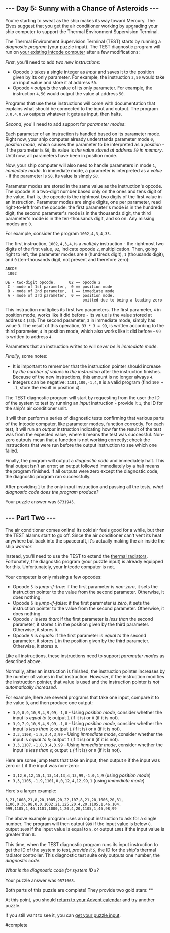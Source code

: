 \--- Day 5: Sunny with a Chance of Asteroids ---
----------

You're starting to sweat as the ship makes its way toward Mercury. The Elves suggest that you get the air conditioner working by upgrading your ship computer to support the Thermal Environment Supervision Terminal.

The Thermal Environment Supervision Terminal (TEST) starts by running a *diagnostic program* (your puzzle input). The TEST diagnostic program will run on [your existing Intcode computer](2) after a few modifications:

*First*, you'll need to add *two new instructions*:

* Opcode `3` takes a single integer as *input* and saves it to the position given by its only parameter. For example, the instruction `3,50` would take an input value and store it at address `50`.
* Opcode `4` *outputs* the value of its only parameter. For example, the instruction `4,50` would output the value at address `50`.

Programs that use these instructions will come with documentation that explains what should be connected to the input and output. The program `3,0,4,0,99` outputs whatever it gets as input, then halts.

*Second*, you'll need to add support for *parameter modes*:

Each parameter of an instruction is handled based on its parameter mode. Right now, your ship computer already understands parameter mode `0`, *position mode*, which causes the parameter to be interpreted as a *position* - if the parameter is `50`, its value is *the value stored at address `50` in memory*. Until now, all parameters have been in position mode.

Now, your ship computer will also need to handle parameters in mode `1`, *immediate mode*. In immediate mode, a parameter is interpreted as a *value* - if the parameter is `50`, its value is simply *`50`*.

Parameter modes are stored in the same value as the instruction's opcode. The opcode is a two-digit number based only on the ones and tens digit of the value, that is, the opcode is the rightmost two digits of the first value in an instruction. Parameter modes are single digits, one per parameter, read right-to-left from the opcode: the first parameter's mode is in the hundreds digit, the second parameter's mode is in the thousands digit, the third parameter's mode is in the ten-thousands digit, and so on. Any missing modes are `0`.

For example, consider the program `1002,4,3,4,33`.

The first instruction, `1002,4,3,4`, is a *multiply* instruction - the rightmost two digits of the first value, `02`, indicate opcode `2`, multiplication. Then, going right to left, the parameter modes are `0` (hundreds digit), `1` (thousands digit), and `0` (ten-thousands digit, not present and therefore zero):

```
ABCDE
 1002

DE - two-digit opcode,      02 == opcode 2
 C - mode of 1st parameter,  0 == position mode
 B - mode of 2nd parameter,  1 == immediate mode
 A - mode of 3rd parameter,  0 == position mode,
                                  omitted due to being a leading zero

```

This instruction multiplies its first two parameters. The first parameter, `4` in position mode, works like it did before - its value is the value stored at address `4` (`33`). The second parameter, `3` in immediate mode, simply has value `3`. The result of this operation, `33 * 3 = 99`, is written according to the third parameter, `4` in position mode, which also works like it did before - `99` is written to address `4`.

Parameters that an instruction writes to will *never be in immediate mode*.

*Finally*, some notes:

* It is important to remember that the instruction pointer should increase by *the number of values in the instruction* after the instruction finishes. Because of the new instructions, this amount is no longer always `4`.
* Integers can be negative: `1101,100,-1,4,0` is a valid program (find `100 + -1`, store the result in position `4`).

The TEST diagnostic program will start by requesting from the user the ID of the system to test by running an *input* instruction - provide it `1`, the ID for the ship's air conditioner unit.

It will then perform a series of diagnostic tests confirming that various parts of the Intcode computer, like parameter modes, function correctly. For each test, it will run an *output* instruction indicating how far the result of the test was from the expected value, where `0` means the test was successful. Non-zero outputs mean that a function is not working correctly; check the instructions that were run before the output instruction to see which one failed.

Finally, the program will output a *diagnostic code* and immediately halt. This final output isn't an error; an output followed immediately by a halt means the program finished. If all outputs were zero except the diagnostic code, the diagnostic program ran successfully.

After providing `1` to the only input instruction and passing all the tests, *what diagnostic code does the program produce?*

Your puzzle answer was `6731945`.

\--- Part Two ---
----------

The air conditioner comes online! Its cold air feels good for a while, but then the TEST alarms start to go off. Since the air conditioner can't vent its heat anywhere but back into the spacecraft, it's actually making the air inside the ship *warmer*.

Instead, you'll need to use the TEST to extend the [thermal radiators](https://en.wikipedia.org/wiki/Spacecraft_thermal_control). Fortunately, the diagnostic program (your puzzle input) is already equipped for this. Unfortunately, your Intcode computer is not.

Your computer is only missing a few opcodes:

* Opcode `5` is *jump-if-true*: if the first parameter is *non-zero*, it sets the instruction pointer to the value from the second parameter. Otherwise, it does nothing.
* Opcode `6` is *jump-if-false*: if the first parameter *is zero*, it sets the instruction pointer to the value from the second parameter. Otherwise, it does nothing.
* Opcode `7` is *less than*: if the first parameter is *less than* the second parameter, it stores `1` in the position given by the third parameter. Otherwise, it stores `0`.
* Opcode `8` is *equals*: if the first parameter is *equal to* the second parameter, it stores `1` in the position given by the third parameter. Otherwise, it stores `0`.

Like all instructions, these instructions need to support *parameter modes* as described above.

Normally, after an instruction is finished, the instruction pointer increases by the number of values in that instruction. *However*, if the instruction modifies the instruction pointer, that value is used and the instruction pointer is *not automatically increased*.

For example, here are several programs that take one input, compare it to the value `8`, and then produce one output:

* `3,9,8,9,10,9,4,9,99,-1,8` - Using *position mode*, consider whether the input is *equal to* `8`; output `1` (if it is) or `0` (if it is not).
* `3,9,7,9,10,9,4,9,99,-1,8` - Using *position mode*, consider whether the input is *less than* `8`; output `1` (if it is) or `0` (if it is not).
* `3,3,1108,-1,8,3,4,3,99` - Using *immediate mode*, consider whether the input is *equal to* `8`; output `1` (if it is) or `0` (if it is not).
* `3,3,1107,-1,8,3,4,3,99` - Using *immediate mode*, consider whether the input is *less than* `8`; output `1` (if it is) or `0` (if it is not).

Here are some jump tests that take an input, then output `0` if the input was zero or `1` if the input was non-zero:

* `3,12,6,12,15,1,13,14,13,4,13,99,-1,0,1,9` (using *position mode*)
* `3,3,1105,-1,9,1101,0,0,12,4,12,99,1` (using *immediate mode*)

Here's a larger example:

```
3,21,1008,21,8,20,1005,20,22,107,8,21,20,1006,20,31,
1106,0,36,98,0,0,1002,21,125,20,4,20,1105,1,46,104,
999,1105,1,46,1101,1000,1,20,4,20,1105,1,46,98,99

```

The above example program uses an input instruction to ask for a single number. The program will then output `999` if the input value is below `8`, output `1000` if the input value is equal to `8`, or output `1001` if the input value is greater than `8`.

This time, when the TEST diagnostic program runs its input instruction to get the ID of the system to test, *provide it `5`*, the ID for the ship's thermal radiator controller. This diagnostic test suite only outputs one number, the *diagnostic code*.

*What is the diagnostic code for system ID `5`?*

Your puzzle answer was `9571668`.

Both parts of this puzzle are complete! They provide two gold stars: \*\*

At this point, you should [return to your Advent calendar](/2019) and try another puzzle.

If you still want to see it, you can [get your puzzle input](5/input).

#complete
